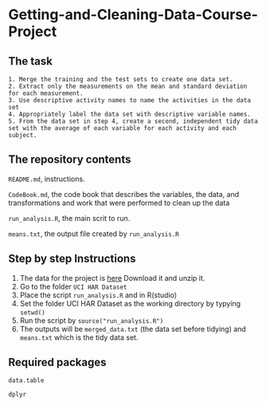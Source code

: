 # Getting-and-Cleaning-Data-Course-Project

## The task

    1. Merge the training and the test sets to create one data set.
    2. Extract only the measurements on the mean and standard deviation for each measurement.
    3. Use descriptive activity names to name the activities in the data set
    4. Appropriately label the data set with descriptive variable names.
    5. From the data set in step 4, create a second, independent tidy data set with the average of each variable for each activity and each subject.

## The repository contents

`README.md`, instructions. 

`CodeBook.md`, the code book that describes the variables, the data, and transformations and work that were performed to clean up the data 

`run_analysis.R`, the main scrit to run. 

`means.txt`, the output file created by `run_analysis.R`

## Step by step Instructions

1. The data for the project is [here](https://d396qusza40orc.cloudfront.net/getdata%2Fprojectfiles%2FUCI%20HAR%20Dataset.zip)
Download it and unzip it. 
2. Go to the folder `UCI HAR Dataset`
3. Place the script `run_analysis.R` and in R(studio)
4. Set the folder UCI HAR Dataset as the working directory by typying `setwd()`
5. Run the script by `source("run_analysis.R")`
6. The outputs will be `merged_data.txt` (the data set before tidying) and `means.txt` which is the tidy data set. 

## Required packages
`data.table`

`dplyr`
